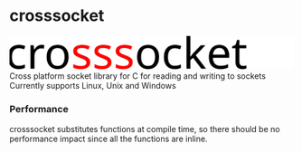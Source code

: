 # crosssocket
![crosssocket logo](crosssocket.svg "crosssocket")
Cross platform socket library for C for reading and writing to sockets  
Currently supports Linux, Unix and Windows

### Performance
crosssocket substitutes functions at compile time, so there should be no performance impact since all the functions are inline.

